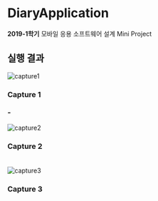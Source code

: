 # DiaryApplication
**2019-1학기** 모바일 응용 소프트웨어 설계 Mini Project

## 실행 결과
![capture1](https://github.com/taewon-Kang/DiaryApplication/blob/master/img/cap1.jpg)
### Capture 1</br> </br>-

![capture2](https://github.com/taewon-Kang/DiaryApplication/blob/master/img/cap2.jpg)
### Capture 2</br> </br>
![capture3](https://github.com/taewon-Kang/DiaryApplication/blob/master/img/cap3.jpg)
### Capture 3

